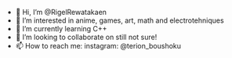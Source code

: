 - 👋 Hi, I’m @RigelRewatakaen
- 👀 I’m interested in anime, games, art, math and electrotehniques
- 🌱 I’m currently learning C++
- 💞️ I’m looking to collaborate on still not sure!
- 📫 How to reach me: instagram: @terion_boushoku

<!---
RigelRewatakaen/RigelRewatakaen is a ✨ special ✨ repository because its `README.md` (this file) appears on your GitHub profile.
You can click the Preview link to take a look at your changes.
--->
